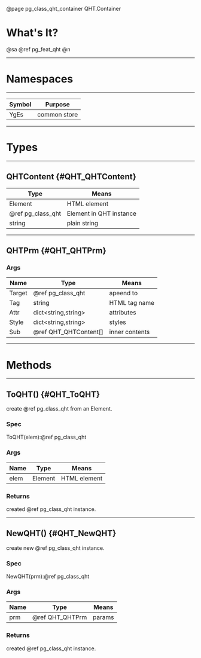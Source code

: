 ﻿@page pg_class_qht_container QHT.Container

# What's It?

@sa @ref pg_feat_qht @n

-----
# Namespaces

-----
| Symbol | Purpose |
|--------|---------|
| YgEs | common store |

-----
# Types

-----
## QHTContent {#QHT_QHTContent}

| Type | Means |
|------|-------|
| Element | HTML element |
| @ref pg_class_qht | Element in QHT instance |
| string | plain string |

-----
## QHTPrm {#QHT_QHTPrm}

### Args

| Name | Type | Means |
|------|------|-------|
| Target | @ref pg_class_qht | apeend to |
| Tag | string | HTML tag name |
| Attr | dict<string,string> | attributes |
| Style | dict<string,string> | styles |
| Sub | @ref QHT_QHTContent[] | inner contents |

-----
# Methods

-----
## ToQHT() {#QHT_ToQHT}

create @ref pg_class_qht from an Element.  

### Spec

ToQHT(elem):@ref pg_class_qht

### Args

| Name | Type | Means |
|------|------|-------|
| elem | Element | HTML element |

### Returns

created @ref pg_class_qht instance.

-----
## NewQHT() {#QHT_NewQHT}

create new @ref pg_class_qht instance.

### Spec

NewQHT(prm):@ref pg_class_qht

### Args

| Name | Type | Means |
|------|------|-------|
| prm | @ref QHT_QHTPrm | params |

### Returns

created @ref pg_class_qht instance.
